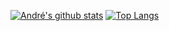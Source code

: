 [![André's github stats](https://github-readme-stats.vercel.app/api?username=AndreVNP&count_private=true&show_icons=true)](https://github.com/AndreVNP/github-readme-stats)
[![Top Langs](https://github-readme-stats.vercel.app/api/top-langs/?username=AndreVNP)](https://github.com/AndreVNP/github-readme-stats)
